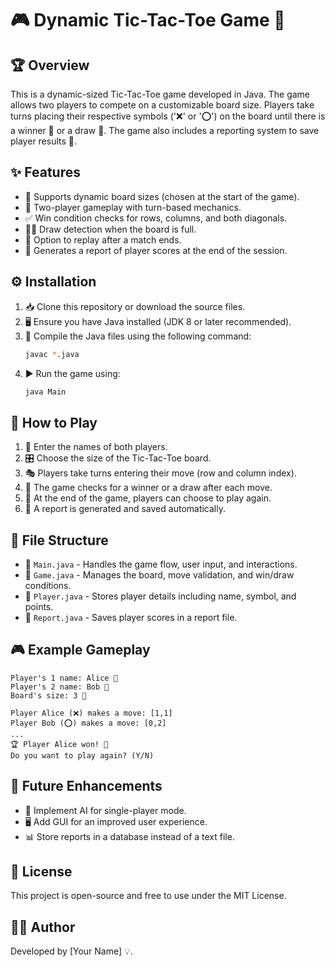 # 🎮 Dynamic Tic-Tac-Toe Game 🎲

## 🏆 Overview
This is a dynamic-sized Tic-Tac-Toe game developed in Java. The game allows two players to compete on a customizable board size. Players take turns placing their respective symbols ('❌' or '⭕') on the board until there is a winner 🏅 or a draw 🤝. The game also includes a reporting system to save player results 📄.

## ✨ Features
- 🔢 Supports dynamic board sizes (chosen at the start of the game).
- 👥 Two-player gameplay with turn-based mechanics.
- ✅ Win condition checks for rows, columns, and both diagonals.
- 🤷‍♂️ Draw detection when the board is full.
- 🔄 Option to replay after a match ends.
- 📝 Generates a report of player scores at the end of the session.

## ⚙️ Installation
1. 📥 Clone this repository or download the source files.
2. 🖥️ Ensure you have Java installed (JDK 8 or later recommended).
3. 🔧 Compile the Java files using the following command:
   ```sh
   javac *.java
   ```
4. ▶️ Run the game using:
   ```sh
   java Main
   ```

## 🎯 How to Play
1. 📝 Enter the names of both players.
2. 🎛️ Choose the size of the Tic-Tac-Toe board.
3. 🎭 Players take turns entering their move (row and column index).
4. 🏁 The game checks for a winner or a draw after each move.
5. 🔄 At the end of the game, players can choose to play again.
6. 📑 A report is generated and saved automatically.

## 📁 File Structure
- 📌 `Main.java` - Handles the game flow, user input, and interactions.
- 🎲 `Game.java` - Manages the board, move validation, and win/draw conditions.
- 👤 `Player.java` - Stores player details including name, symbol, and points.
- 📝 `Report.java` - Saves player scores in a report file.

## 🎮 Example Gameplay
```
Player's 1 name: Alice 🧑
Player's 2 name: Bob 👨
Board's size: 3 🎲

Player Alice (❌) makes a move: [1,1]
Player Bob (⭕) makes a move: [0,2]
...
🏆 Player Alice won! 🎉
Do you want to play again? (Y/N)
```

## 🚀 Future Enhancements
- 🤖 Implement AI for single-player mode.
- 🖥️ Add GUI for an improved user experience.
- 📊 Store reports in a database instead of a text file.

## 📜 License
This project is open-source and free to use under the MIT License.

## 👨‍💻 Author
Developed by [Your Name] 💡.

